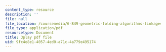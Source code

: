 ```yaml
---
content_type: resource
description: ''
file: null
file_location: /coursemedia/6-849-geometric-folding-algorithms-linkages-origami-polyhedra-fall-2012/9fc4e8e140574ed0a71c4a779e495174_dLjCy6RmBN4.pdf
file_type: application/pdf
resourcetype: Document
title: 3play pdf file
uid: 9fc4e8e1-4057-4ed0-a71c-4a779e495174
---
```

